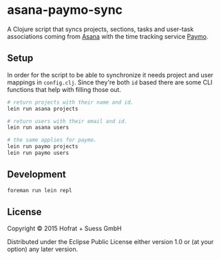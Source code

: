 # asana-paymo-sync

A Clojure script that syncs projects, sections, tasks and user-task associations coming from [Asana](https://asana.com) with the time tracking service [Paymo](http://www.paymoapp.com/).

## Setup

In order for the script to be able to synchronize it needs project and user mappings in `config.clj`. Since they're both `id` based there are some CLI functions that help with filling those out.

```bash
# return projects with their name and id.
lein run asana projects

# return users with their email and id.
lein run asana users

# the same applies for paymo.
lein run paymo projects
lein run paymo users
```

## Development

```bash
foreman run lein repl
```

## License

Copyright © 2015 Hofrat + Suess GmbH

Distributed under the Eclipse Public License either version 1.0 or (at
your option) any later version.
